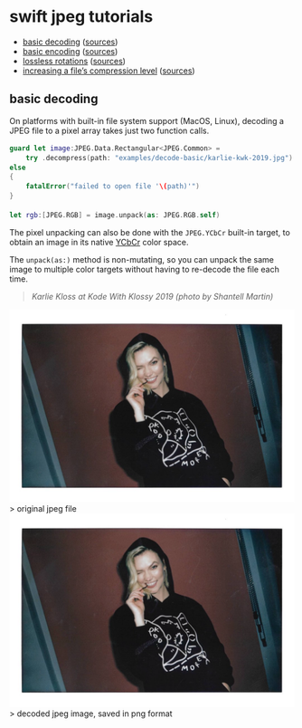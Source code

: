 # swift jpeg tutorials

* [basic decoding](#basic-decoding) ([sources](decode-basic/))
* [basic encoding](#basic-encoding) ([sources](encode-basic/))
* [lossless rotations](#lossless-rotations) ([sources](rotate/))
* [increasing a file’s compression level](#increasing-a-files-compression-level) ([sources](recompress/))

## basic decoding

On platforms with built-in file system support (MacOS, Linux), decoding a JPEG file to a pixel array takes just two function calls.

```swift 
guard let image:JPEG.Data.Rectangular<JPEG.Common> = 
    try .decompress(path: "examples/decode-basic/karlie-kwk-2019.jpg")
else 
{
    fatalError("failed to open file '\(path)'")
}

let rgb:[JPEG.RGB] = image.unpack(as: JPEG.RGB.self)
```

The pixel unpacking can also be done with the `JPEG.YCbCr` built-in target, to obtain an image in its native [YCbCr](https://en.wikipedia.org/wiki/YCbCr) color space.

The `unpack(as:)` method is non-mutating, so you can unpack the same image to multiple color targets without having to re-decode the file each time.

> *Karlie Kloss at Kode With Klossy 2019 (photo by Shantell Martin)*

<img src="decode-basic/karlie-kwk-2019.jpg" alt="output (as png)" style="width: 512px;"/>
> original jpeg file 

<img src="decode-basic/karlie-kwk-2019.jpg.rgb.png" alt="output (as png)" style="width: 512px;"/>
> decoded jpeg image, saved in png format
